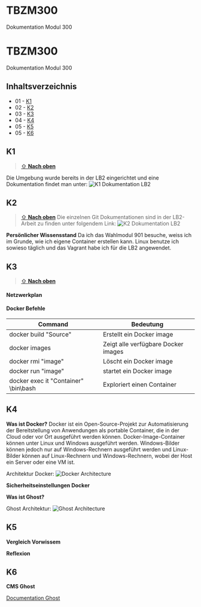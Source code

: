 # TBZM300
Dokumentation Modul 300

# TBZM300
Dokumentation Modul 300

## Inhaltsverzeichnis

* 01 - [K1](#k1-)
* 02 - [K2](#k2-)
* 03 - [K3](#k3-)
* 04 - [K4](#k4-)
* 05 - [K5](#k5-)
* 05 - [K6](#k6-)

## K1 <a name="k1"></a> 
> [⇧ **Nach oben**](#inhaltsverzeichnis)

Die Umgebung wurde bereits in der LB2 eingerichtet und eine Dokumentation findet man unter:
![K1 Dokumentation LB2](https://github.com/YongYong01/TBZM300/tree/master/LB2#k1-)

## K2 <a name="k2"></a> 
> [⇧ **Nach oben**](#inhaltsverzeichnis)
Die einzelnen Git Dokumentationen sind in der LB2-Arbeit zu finden unter folgendem Link:
![K2 Dokumentation LB2](https://github.com/YongYong01/TBZM300/tree/master/LB2#k2-)

**Persönlicher Wissensstand**
Da ich das Wahlmodul 901 besuche, weiss ich im Grunde, wie ich eigene Container erstellen kann. Linux benutze ich sowieso täglich und das Vagrant habe ich für die LB2 angewendet.

## K3 <a name="k3"></a> 
> [⇧ **Nach oben**](#inhaltsverzeichnis)

#### Netzwerkplan

#### Docker Befehle

| Command | Bedeutung |
| ---- | ---- |
| docker build "Source" | Erstellt ein Docker image | 
| docker images | Zeigt alle verfügbare Docker images |
| docker rmi "image" | Löscht ein Docker image |
| docker run "image" | startet ein Docker image |
| docker exec it "Container" \bin\bash | Exploriert einen Container |

## K4 <a name="k4"></a> 

**Was ist Docker?**
Docker ist ein Open-Source-Projekt zur Automatisierung der Bereitstellung von Anwendungen als portable Container, die in der Cloud oder vor Ort ausgeführt werden können. Docker-Image-Container können unter Linux und Windows ausgeführt werden. Windows-Bilder können jedoch nur auf Windows-Rechnern ausgeführt werden und Linux-Bilder können auf Linux-Rechnern und Windows-Rechnern, wobei der Host ein Server oder eine VM ist.

Architektur Docker:
![Docker Architecture](/images/DockerArchitecture.jpeg)

**Sicherheitseinstellungen Docker**


**Was ist Ghost?**


Ghost Architektur:
![Ghost Architecture](/images/GhostArchitecture.png)
## K5 <a name="k5"></a> 

**Vergleich Vorwissem**


**Reflexion**

## K6 <a name="k6"></a> 

**CMS Ghost**


[Documentation Ghost](https://ghost.org/docs/)